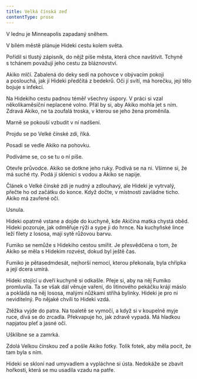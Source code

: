 ```yaml
---
title: Velká čínská zeď
contentType: prose
---
```


<section>

V lednu je Minneapolis zapadaný sněhem.

V bílém městě plánuje Hideki cestu kolem světa.

Pořídil si tlustý zápisník, do nějž píše města, která chce navštívit. Tchyně s tchánem považují jeho cestu za bláznovství.

Akiko mlčí. Zabalená do deky sedí na pohovce v obývacím pokoji a poslouchá, jak jí Hideki předčítá z bedekrů. Oči jí svítí, má horečku, její tělo bojuje s infekcí.

Na Hidekiho cestu padnou téměř všechny úspory. V práci si vzal několikaměsíční neplacené volno. Přál by si, aby Akiko mohla jet s ním. Zdravá Akiko, ne ta zoufalá troska, v kterou se jeho žena proměnila.

Marně se pokouší vzbudit v ní nadšení.

Projdu se po Velké čínské zdi, říká.

Posadí se vedle Akiko na pohovku.

Podíváme se, co se tu o ní píše.

Otevře průvodce. Akiko se dotkne jeho ruky. Podívá se na ni. Všimne si, že má suché rty. Podá jí sklenici s vodou a Akiko se napije.

Článek o Velké čínské zdi je nudný a zdlouhavý, ale Hideki je vytrvalý, přečte ho od začátku do konce. Když dočte, v místnosti zavládne ticho. Akiko má zavřené oči.

Usnula.

Hideki opatrně vstane a dojde do kuchyně, kde Akičina matka chystá oběd. Hideki pozoruje, jak odměřuje rýži a sype ji do hrnce. Na kuchyňské lince leží filety z lososa, mají sytě růžovou barvu.

Fumiko se nemůže s Hidekiho cestou smířit. Je přesvědčena o tom, že Akiko se měla s Hidekim rozvést, dokud byl ještě čas.

Fumiko je pětasedmdesát, nejhorší nemocí, kterou překonala, byla chřipka a její dcera umírá.

Hideki stojící u dveří kuchyně si odkašle. Přeje si, aby na něj Fumiko promluvila. Ta se však dál věnuje vaření, do litinového pekáčku krájí máslo a pokládá na něj lososa, malými nůžkami stříhá bylinky. Hideki je pro ni neviditelný. Po nějaké chvíli to Hideki vzdá.

Ztěžka vyjde do patra. Na toaletě se vymočí, a když si v koupelně myje ruce, dívá se do zrcadla. Překvapuje ho, jak zdravě vypadá. Má hladkou napjatou pleť a jasné oči.

Ušklíbne se a zamrká.

Zdolá Velkou čínskou zeď a pošle Akiko fotky. Tolik fotek, aby měla pocit, že tam byla s ním.

Hideki se skloní nad umyvadlem a vypláchne si ústa. Nedokáže se zbavit hořkosti, která se mu usadila vzadu na patře.

</section>
